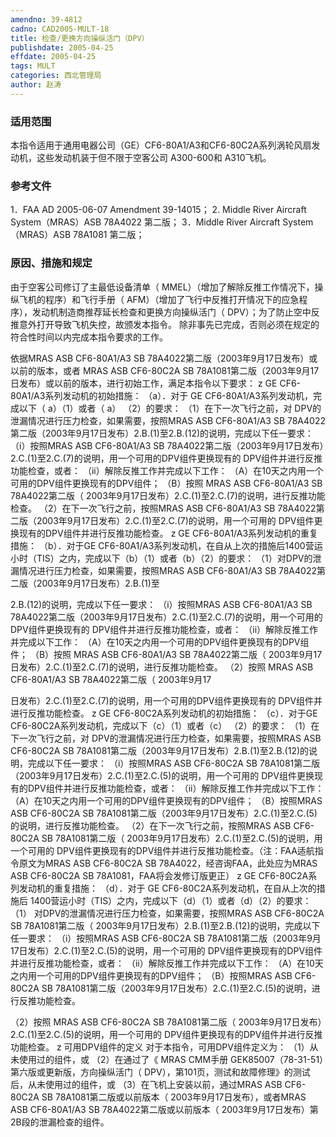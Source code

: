 ```yaml
---
amendno: 39-4812
cadno: CAD2005-MULT-18
title: 检查/更换方向操纵活门（DPV）
publishdate: 2005-04-25
effdate: 2005-04-25
tags: MULT
categories: 西北管理局
author: 赵涛
---
```


### 适用范围 
本指令适用于通用电器公司（GE）CF6-80A1/A3和CF6-80C2A系列涡轮风扇发动机，这些发动机装于但不限于空客公司 A300-600和 A310飞机。

### 参考文件
1．FAA AD 2005-06-07 Amendment 39-14015； 
2. Middle River Aircraft System（MRAS）ASB 78A4022 第二版； 
3．Middle River Aircraft System（MRAS）ASB 78A1081 第二版；


### 原因、措施和规定 
由于空客公司修订了主最低设备清单（ MMEL）（增加了解除反推工作情况下，操纵飞机的程序）和飞行手册（ AFM）（增加了飞行中反推打开情况下的应急程序），发动机制造商推荐延长检查和更换方向操纵活门（ DPV）；为了防止空中反推意外打开导致飞机失控，故颁发本指令。 
除非事先已完成，否则必须在规定的符合性时间以内完成本指令要求的工作。 
         
依据MRAS ASB CF6-80A1/A3 SB 78A4022第二版（2003年9月17日发布）或以前的版本，或者 MRAS ASB CF6-80C2A SB 78A1081第二版（2003年9月17日发布）或以前的版本，进行初始工作，满足本指令以下要求： z GE CF6-80A1/A3系列发动机的初始措施： （a）．对于 GE CF6-80A1/A3系列发动机，完成以下（ a）（1）或者（ a）
（2）的要求： 
（1）在下一次飞行之前，对 DPV的泄漏情况进行压力检查，如果需要，按照MRAS ASB CF6-80A1/A3 SB 78A4022第二版（2003年9月17日发布）2.B.(1)至2.B.(12)的说明，完成以下任一要求： 
（i）按照MRAS ASB CF6-80A1/A3 SB 78A4022第二版（2003年9月17日发布）2.C.(1)至2.C.(7)的说明，用一个可用的DPV组件更换现有的 DPV组件并进行反推功能检查，或者： 
（ii）解除反推工作并完成以下工作： 
（A）在10天之内用一个可用的DPV组件更换现有的DPV组件； 
（B）按照 MRAS ASB CF6-80A1/A3 SB 78A4022第二版（ 2003年9月17日发布）2.C.(1)至2.C.(7)的说明，进行反推功能检查。 
（2）在下一次飞行之前，按照MRAS ASB CF6-80A1/A3 SB 78A4022第二版（2003年9月17日发布）2.C.(1)至2.C.(7)的说明，用一个可用的 DPV组件更换现有的DPV组件并进行反推功能检查。 
z GE CF6-80A1/A3系列发动机的重复措施： （b）．对于GE CF6-80A1/A3系列发动机，在自从上次的措施后1400营运小时（TIS）之内，完成以下（b）（1）或者（b）（2）的要求： 
（1）对DPV的泄漏情况进行压力检查，如果需要，按照MRAS ASB CF6-80A1/A3 SB 78A4022第二版（2003年9月17日发布）2.B.(1)至 

2.B.(12)的说明，完成以下任一要求： 
（i）按照MRAS ASB CF6-80A1/A3 SB 78A4022第二版（2003年9月17日发布）2.C.(1)至2.C.(7)的说明，用一个可用的DPV组件更换现有的 DPV组件并进行反推功能检查，或者： 
（ii）解除反推工作并完成以下工作： 
（A）在10天之内用一个可用的DPV组件更换现有的DPV组件； 
（B）按照 MRAS ASB CF6-80A1/A3 SB 78A4022第二版（ 2003年9月17日发布）2.C.(1)至2.C.(7)的说明，进行反推功能检查。 
（2）按照 MRAS ASB CF6-80A1/A3 SB 78A4022第二版（ 2003年9月17 

         
日发布）2.C.(1)至2.C.(7)的说明，用一个可用的DPV组件更换现有的 DPV组件并进行反推功能检查。 
z GE CF6-80C2A系列发动机的初始措施： （c）．对于GE CF6-80C2A系列发动机，完成以下（c）（1）或者（c）
（2）的要求： 
（1）在下一次飞行之前，对 DPV的泄漏情况进行压力检查，如果需要，按照MRAS ASB CF6-80C2A SB 78A1081第二版（2003年9月17日发布）2.B.(1)至2.B.(12)的说明，完成以下任一要求： 
（i）按照MRAS ASB CF6-80C2A SB 78A1081第二版（2003年9月17日发布）2.C.(1)至2.C.(5)的说明，用一个可用的 DPV组件更换现有的DPV组件并进行反推功能检查，或者： 
（ii）解除反推工作并完成以下工作： 
（A）在10天之内用一个可用的DPV组件更换现有的DPV组件； 
（B）按照MRAS ASB CF6-80C2A SB 78A1081第二版（2003年9月17日发布）2.C.(1)至2.C.(5)的说明，进行反推功能检查。 
（2）在下一次飞行之前，按照MRAS ASB CF6-80C2A SB 78A1081第二版（ 2003年9月17日发布）2.C.(1)至2.C.(5)的说明，用一个可用的 DPV组件更换现有的DPV组件并进行反推功能检查。（注：FAA适航指令原文为MRAS ASB CF6-80C2A SB 78A4022，经咨询FAA，此处应为MRAS ASB CF6-80C2A SB 78A1081，FAA将会发修订版更正） 
z GE CF6-80C2A系列发动机的重复措施： （d）．对于 GE CF6-80C2A系列发动机，在自从上次的措施后 1400营运小时（TIS）之内，完成以下（d）（1）或者（d）（2）的要求： 
（1） 对DPV的泄漏情况进行压力检查，如果需要，按照MRAS ASB CF6-80C2A SB 78A1081第二版（ 2003年9月17日发布）2.B.(1)至2.B.(12)的说明，完成以下任一要求： 
（i）按照MRAS ASB CF6-80C2A SB 78A1081第二版（2003年9月17日发布）2.C.(1)至2.C.(5)的说明，用一个可用的 DPV组件更换现有的DPV组件并进行反推功能检查，或者： 
（ii）解除反推工作并完成以下工作： 
（A）在10天之内用一个可用的DPV组件更换现有的DPV组件； 
（B）按照MRAS ASB CF6-80C2A SB 78A1081第二版（2003年9月17日发布）2.C.(1)至2.C.(5)的说明，进行反推功能检查。 
         
（2）按照 MRAS ASB CF6-80C2A SB 78A1081第二版（ 2003年9月17日发布）2.C.(1)至2.C.(5)的说明，用一个可用的 DPV组件更换现有的DPV组件并进行反推功能检查。 
z 可用DPV组件的定义 对于本指令，可用DPV组件定义为： 
（1）从未使用过的组件，或 
（2）在通过了《 MRAS CMM手册 GEK85007（78-31-51）第六版或更新版，方向操纵活门（ DPV），第101页，测试和故障修理》的测试后，从未使用过的组件，或 
（3）在飞机上安装以前，通过MRAS ASB CF6-80C2A SB 78A1081第二版或以前版本（ 2003年9月17日发布），或者MRAS ASB CF6-80A1/A3 SB 78A4022第二版或以前版本（ 2003年9月17日发布）第 2B段的泄漏检查的组件。 

